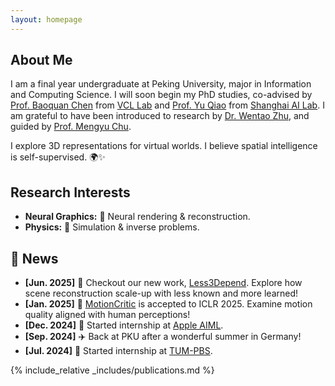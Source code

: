 ```yaml
---
layout: homepage
---
```


## About Me

I am a final year undergraduate at Peking University, major in Information and Computing Science. I will soon begin my PhD studies, co-advised by [Prof. Baoquan Chen](https://baoquanchen.info/) from [VCL Lab](https://vcl.pku.edu.cn/) and [Prof. Yu Qiao](https://mmlab.siat.ac.cn/yuqiao) from [Shanghai AI Lab](https://www.shlab.org.cn/). I am grateful to have been introduced to research by [Dr. Wentao Zhu](https://wentao.live/about.html), and guided by [Prof. Mengyu Chu](https://rachelcmy.github.io/). 

I explore 3D representations for virtual worlds. I believe spatial intelligence is self-supervised. 🌍✨

## Research Interests

- **Neural Graphics:** 🎨 Neural rendering & reconstruction. 
- **Physics:** 🔬 Simulation & inverse problems.


## 📰 News
- **[Jun. 2025]** 🚀 Checkout our new work, [Less3Depend](https://pku-vcl-geometry.github.io/Less3Depend/). Explore how scene reconstruction scale-up with less known and more learned!
- **[Jan. 2025]** 🎉 [MotionCritic](https://motioncritic.github.io/) is accepted to ICLR 2025. Examine motion quality aligned with human perceptions!
- **[Dec. 2024]** 🍎 Started internship at [Apple AIML](https://www.apple.com/).
- **[Sep. 2024]** ✈️ Back at PKU after a wonderful summer in Germany!
- **[Jul. 2024]** 🌟 Started internship at [TUM-PBS](https://ge.in.tum.de/).


{% include_relative _includes/publications.md %}

<!-- {% include_relative _includes/services.md %} -->

